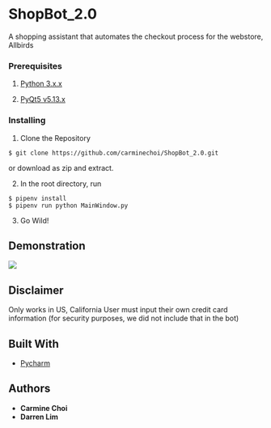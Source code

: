 # ShopBot_2.0
A shopping assistant that automates the checkout process for the webstore, Allbirds

### Prerequisites

1. [Python 3.x.x](https://www.python.org/downloads/)
  
2. [PyQt5 v5.13.x](https://pypi.org/project/PyQt5/#files)

### Installing

1. Clone the Repository

```
$ git clone https://github.com/carminechoi/ShopBot_2.0.git
```

or download as zip and extract.

2. In the root directory, run
```
$ pipenv install
$ pipenv run python MainWindow.py
```

3. Go Wild! 

## Demonstration

![](https://media.giphy.com/media/h2ZATDOCToTirkpLvB/giphy.gif) 

## Disclaimer
Only works in US, California
User must input their own credit card information (for security purposes, we did not include that in the bot)

## Built With

* [Pycharm](https://www.jetbrains.com/pycharm/)

## Authors

* **Carmine Choi** 
* **Darren Lim**
